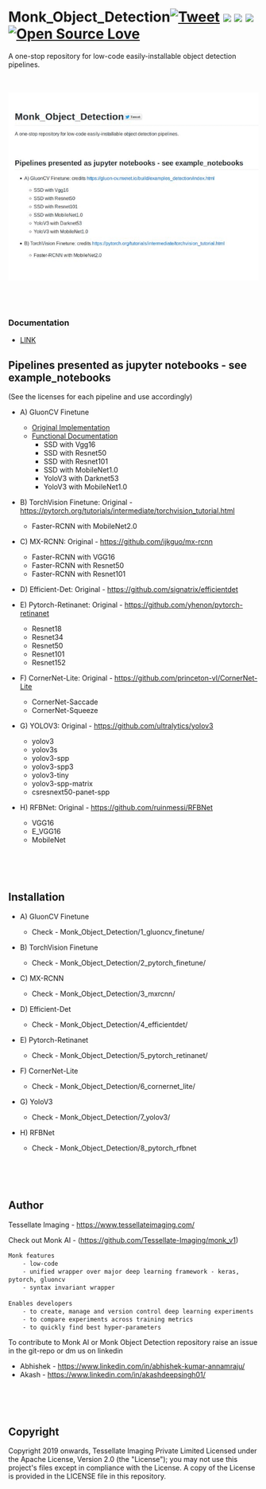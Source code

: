 # Monk_Object_Detection[![Tweet](https://img.shields.io/twitter/url/https/github.com/tterb/hyde.svg?style=social)](http://twitter.com/share?text=Check%20out%20Monk%20Object%20Detection:%20A%20repository%20for%20object%20detection%20pipelines%20in%20computer%20vision&url=https://github.com/Tessellate-Imaging/Monk_Object_Detection&hashtags=MonkAI,OpenSource,Notebooks,DeepLearning,Tutorial,ObjectDetection,Python,AI) [![](http://hits.dwyl.io/Tessellate-Imaging/Monk_Object_Detection.svg)](http://hits.dwyl.io/Tessellate-Imaging/Monk_Object_Detection) ![](https://tokei.rs/b1/github/Tessellate-Imaging/Monk_Object_Detection) ![](https://tokei.rs/b1/github/Tessellate-Imaging/Monk_Object_Detection?category=files) [![Open Source Love](https://badges.frapsoft.com/os/v1/open-source.svg?v=103)](https://github.com/ellerbrock/open-source-badges/)

A one-stop repository for low-code easily-installable object detection pipelines.
<br />
<br />
<br />

![Alt Text](Demo.gif)

<br />
<br />

### Documentation
- [LINK](https://li8bot.github.io/monkai/#/home)

## Pipelines presented as jupyter notebooks - see example_notebooks
(See the licenses for each pipeline and use accordingly)


- A) GluonCV Finetune
    - [Original Implementation](https://gluon-cv.mxnet.io/build/examples_detection/index.html)
    - [Functional Documentation](https://abhi-kumar.github.io/1_gluoncv_finetune_docs/)
        - SSD with Vgg16
        - SSD with Resnet50
        - SSD with Resnet101
        - SSD with MobileNet1.0
        - YoloV3 with Darknet53
        - YoloV3 with MobileNet1.0
    
- B) TorchVision Finetune: Original - https://pytorch.org/tutorials/intermediate/torchvision_tutorial.html
    - Faster-RCNN with MobileNet2.0
    
- C) MX-RCNN: Original - https://github.com/ijkguo/mx-rcnn
    - Faster-RCNN with VGG16
    - Faster-RCNN with Resnet50
    - Faster-RCNN with Resnet101
    
- D) Efficient-Det: Original -  https://github.com/signatrix/efficientdet

- E) Pytorch-Retinanet: Original - https://github.com/yhenon/pytorch-retinanet
    - Resnet18
    - Resnet34
    - Resnet50
    - Resnet101
    - Resnet152
    
- F) CornerNet-Lite: Original - https://github.com/princeton-vl/CornerNet-Lite
    - CornerNet-Saccade
    - CornerNet-Squeeze
    
- G) YOLOV3: Original - https://github.com/ultralytics/yolov3
    - yolov3
    - yolov3s
    - yolov3-spp
    - yolov3-spp3
    - yolov3-tiny
    - yolov3-spp-matrix
    - csresnext50-panet-spp

- H) RFBNet: Original - https://github.com/ruinmessi/RFBNet
    - VGG16
    - E_VGG16
    - MobileNet
    


      
<br />
<br />
<br />

## Installation
- A) GluonCV Finetune
    - Check - Monk_Object_Detection/1_gluoncv_finetune/

- B) TorchVision Finetune
    - Check - Monk_Object_Detection/2_pytorch_finetune/
    
- C) MX-RCNN
    - Check - Monk_Object_Detection/3_mxrcnn/
      
- D) Efficient-Det
    - Check - Monk_Object_Detection/4_efficientdet/
    
- E) Pytorch-Retinanet
    - Check - Monk_Object_Detection/5_pytorch_retinanet/
    
- F) CornerNet-Lite
    - Check - Monk_Object_Detection/6_cornernet_lite/
    
- G) YoloV3
    - Check - Monk_Object_Detection/7_yolov3/
    
- H) RFBNet
    - Check - Monk_Object_Detection/8_pytorch_rfbnet

<br />
<br />
<br />


## Author
Tessellate Imaging - https://www.tessellateimaging.com/
   
Check out Monk AI - (https://github.com/Tessellate-Imaging/monk_v1)
    
    Monk features
        - low-code
        - unified wrapper over major deep learning framework - keras, pytorch, gluoncv
        - syntax invariant wrapper

    Enables developers
        - to create, manage and version control deep learning experiments
        - to compare experiments across training metrics
        - to quickly find best hyper-parameters

To contribute to Monk AI or Monk Object Detection repository raise an issue in the git-repo or dm us on linkedin 
   - Abhishek - https://www.linkedin.com/in/abhishek-kumar-annamraju/
   - Akash - https://www.linkedin.com/in/akashdeepsingh01/
<br />
<br />
<br />


## Copyright

Copyright 2019 onwards, Tessellate Imaging Private Limited Licensed under the Apache License, Version 2.0 (the "License"); you may not use this project's files except in compliance with the License. A copy of the License is provided in the LICENSE file in this repository.
